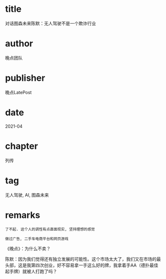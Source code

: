 # title
对话图森未来陈默：无人驾驶不是一个欺诈行业

# author
晚点团队

# publisher
晚点LatePost

# date
2021-04

# chapter
列传

# tag
无人驾驶, AI, 图森未来

# remarks
`了不起. 这个人的调性有点直面现实, 坚持理想的感觉`

`做过广告, 二手车电商平台和网页游戏`

《晚点》：为什么不卖？  

陈默：因为我们觉得还有独立发展的可能性。这个市场太大了，我们又在市场的最头部，这是我第四次创业，好不容易拿一手这么好的牌，我拿着手AA（德扑最佳起手牌）就被人打跑了吗？ 